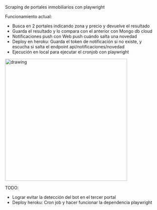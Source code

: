 Scraping de portales inmobiliarios con playwright

Funcionamiento actual:

- Busca en 2 portales indicando zona y precio y devuelve el resultado
- Guarda el resultado y lo compara con el anterior con Mongo db cloud
- Notificaciones push con Web push cuándo salta una novedad
- Deploy en heroku: Guarda el token de notificación si no existe, y escucha si salta el endpoint api/notificaciones/novedad
- Ejecución en local para ejecutar el cronjob con playwright

<img src="https://i.gyazo.com/66e898f0bfddfe9feba8354930e70085.png" alt="drawing" width="400"/>

TODO:

- Lograr evitar la detección del bot en el tercer portal
- Deploy heroku: Cron job y hacer funcionar la dependencia playwright
